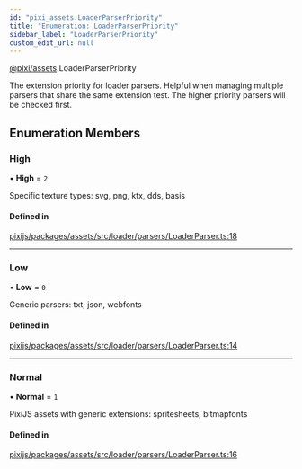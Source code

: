 ```yaml
---
id: "pixi_assets.LoaderParserPriority"
title: "Enumeration: LoaderParserPriority"
sidebar_label: "LoaderParserPriority"
custom_edit_url: null
---
```


[@pixi/assets](../modules/pixi_assets.md).LoaderParserPriority

The extension priority for loader parsers.
Helpful when managing multiple parsers that share the same extension
test. The higher priority parsers will be checked first.

## Enumeration Members

### High

• **High** = ``2``

Specific texture types: svg, png, ktx, dds, basis

#### Defined in

[pixijs/packages/assets/src/loader/parsers/LoaderParser.ts:18](https://github.com/pixijs/pixijs/blob/2194fe5c5/packages/assets/src/loader/parsers/LoaderParser.ts#L18)

___

### Low

• **Low** = ``0``

Generic parsers: txt, json, webfonts

#### Defined in

[pixijs/packages/assets/src/loader/parsers/LoaderParser.ts:14](https://github.com/pixijs/pixijs/blob/2194fe5c5/packages/assets/src/loader/parsers/LoaderParser.ts#L14)

___

### Normal

• **Normal** = ``1``

PixiJS assets with generic extensions: spritesheets, bitmapfonts

#### Defined in

[pixijs/packages/assets/src/loader/parsers/LoaderParser.ts:16](https://github.com/pixijs/pixijs/blob/2194fe5c5/packages/assets/src/loader/parsers/LoaderParser.ts#L16)

